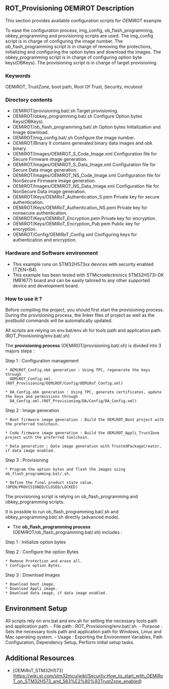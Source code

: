 ## <b>ROT_Provisioning OEMiROT Description</b>

This section provides available configuration scripts for OEMiROT example.

To ease the configuration process, img_config, ob_flash_programming, obkey_programming and provisioning scripts are used.
The img_config script is in charge of configuring the image number.
The ob_flash_programming script is in charge of removing the protections, initializing and configuring the option bytes and download the images.
The obkey_programming script is in charge of configuring option byte keys(OBKeys).
The provisioning script is in charge of target provisioning.


### <b>Keywords</b>

OEMiROT, TrustZone, boot path, Root Of Trust, Security, mcuboot


### <b>Directory contents</b>

- OEMiROT/provisioning.bat/.sh                  Target provisioning.
- OEMiROT/obkey_programming.bat/.sh             Configure Option bytes Keys(OBKeys).
- OEMiROT/ob_flash_programming.bat/.sh          Option bytes Initialization and Image download.
- OEMiROT/img_config.bat/.sh                    Configure the image number.
- OEMiROT/Binary                                It contains generated binary data images and obk binary.
- OEMiROT/Images/OEMiROT_S_Code_Image.xml       Configuration file for Secure Firmware image generation.
- OEMiROT/Images/OEMiROT_S_Data_Image.xml       Configuration file for Secure Data image generation.
- OEMiROT/Images/OEMiROT_NS_Code_Image.xml      Configuration file for NonSecure Firmware image generation.
- OEMiROT/Images/OEMiROT_NS_Data_Image.xml      Configuration file for NonSecure Data image generation.
- OEMiROT/Keys/OEMiRoT_Authentication_S.pem     Private key for secure authentication.
- OEMiROT/Keys/OEMiRoT_Authentication_NS.pem    Private key for nonsecure authentication.
- OEMiROT/Keys/OEMiRoT_Encryption.pem           Private key for encryption.
- OEMiROT/Keys/OEMiRoT_Encryption_Pub.pem       Public key for encryption.
- OEMiROT/Config/OEMiRoT_Config.xml             Configuring keys for authentication and encryption.


### <b>Hardware and Software environment</b>

- This example runs on STM32H573xx devices with security enabled (TZEN=B4).
- This example has been tested with STMicroelectronics STM32H573I-DK (MB1677)
  board and can be easily tailored to any other supported device and development board.


### <b>How to use it ?</b>

Before compiling the project, you should first start the provisioning process. During the provisioning process, the linker files
of project as well as the postbuild commands will be automatically updated.

All scripts are relying on env.bat/env.sh for tools path and application path. (ROT_Provisioning/env.bat/.sh)

The **provisioning process** (OEMiROT/provisioning.bat/.sh) is divided into 3 majors steps :

  Step 1 : Configuration management

    * OEMiROT_Config.obk generation : Using TPC, regenerate the keys through
      OEMiROT_Config.xml.(ROT_Provisioning/OEMiROT/Config/OEMiRoT_Config.xml)

    * DA_Config.obk generation : Using TPC, generate certificates, update the keys and permissions through
      DA_Config.xml.(ROT_Provisioning/DA/Config/DA_Config.xml)

  Step 2 : Image generation

    * Boot firmware image generation : Build the OEMiROT_Boot project with the preferred toolchain.

    * Code firmware image generation : Build the OEMiROT_Appli_TrustZone project with the preferred toolchain.

    * Data generation : Data image generation with TrustedPackageCreator, if data image enabled.

  Step 3 : Provisioning

    * Program the option bytes and flash the images using ob_flash_programming.bat/.sh.

    * Define the final product state value. (OPEN/PROVISIONED/CLOSED/LOCKED)

The provisioning script is relying on ob_flash_programming and obkey_programming scripts.

It is possible to run ob_flash_programming.bat/.sh and obkey_programming.bat/.sh directly (advanced mode).

- The **ob_flash_programming process** (OEMiROT/ob_flash_programming.bat/.sh) includes :

Step 1 : Initialize option bytes

Step 2 : Configure the option Bytes

	* Remove Protection and erase all.
	* Configure option Bytes.

Step 3 : Download Images

	* Download boot image.
	* Download Appli image.
	* Download data image, if data image enabled.


## Environment Setup

  All scripts rely on env.bat and env.sh for setting the necessary tools path and application path.
    - File path : ROT_Provisioning/env.bat/.sh.
    - Purpose : Sets the necessary tools path and application path for Windows, Linux and Mac operating system.
    - Usage : Exporting the Environment Variables, Path Configuration, Dependency Setup, Perform initial setup tasks.


## Additional Resources

  * [OEMiRoT_STM32H573]
    (https://wiki.st.com/stm32mcu/wiki/Security:How_to_start_with_OEMiRoT_on_STM32H573_and_563%E2%80%93TrustZone_enabled)
